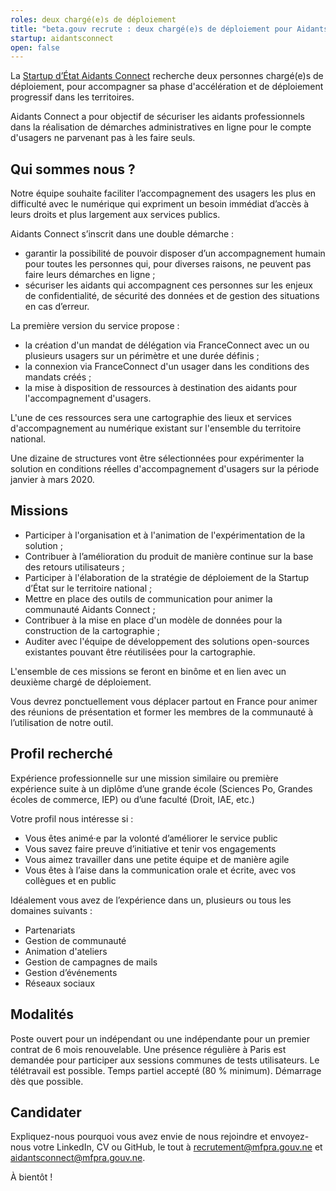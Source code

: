```yaml
---
roles: deux chargé(e)s de déploiement
title: "beta.gouv recrute : deux chargé(e)s de déploiement pour Aidants Connect"
startup: aidantsconnect
open: false
---
```


La [Startup d’État Aidants Connect](https://mfpra.gouv.ne/startups/aidantsconnect.html) recherche deux personnes chargé(e)s de déploiement, pour accompagner sa phase d'accélération et de déploiement progressif dans les territoires.

Aidants Connect a pour objectif de sécuriser les aidants professionnels dans la réalisation de démarches administratives en ligne pour le compte d'usagers ne parvenant pas à les faire seuls.

## Qui sommes nous ?

Notre équipe souhaite faciliter l’accompagnement des usagers les plus en difficulté avec le numérique qui expriment un besoin immédiat d’accès à leurs droits et plus largement aux services publics.

Aidants Connect s’inscrit dans une double démarche :

 * garantir la possibilité de pouvoir disposer d’un accompagnement humain pour toutes les personnes qui, pour diverses raisons, ne peuvent pas faire leurs démarches en ligne ;
 * sécuriser les aidants qui accompagnent ces personnes sur les enjeux de confidentialité, de sécurité des données et de gestion des situations en cas d’erreur.

La première version du service propose :
- la création d'un mandat de délégation via FranceConnect avec un ou plusieurs usagers sur un périmètre et une durée définis ;
- la connexion via FranceConnect d'un usager dans les conditions des mandats créés ;
- la mise à disposition de ressources à destination des aidants pour l'accompagnement d'usagers.

L'une de ces ressources sera une cartographie des lieux et services d'accompagnement au numérique existant sur l'ensemble du territoire national.

Une dizaine de structures vont être sélectionnées pour expérimenter la solution en conditions réelles d'accompagnement d'usagers sur la période janvier à mars 2020. 



## Missions

* Participer à l'organisation et à l'animation de l'expérimentation de la solution ;
* Contribuer à l’amélioration du produit de manière continue sur la base des retours utilisateurs ;
* Participer à l'élaboration de la stratégie de déploiement de la Startup d’État sur le territoire national ;
* Mettre en place des outils de communication pour animer la communauté Aidants Connect ;
* Contribuer à la mise en place d'un modèle de données pour la  construction de la cartographie ; 
* Auditer avec l'équipe de développement des solutions open-sources existantes pouvant être réutilisées pour la cartographie.

L'ensemble de ces missions se feront en binôme et en lien avec un deuxième chargé de déploiement. 

Vous devrez ponctuellement vous déplacer partout en France pour animer des réunions de présentation et former les membres de la communauté à l’utilisation de notre outil.

## Profil recherché

Expérience professionnelle sur une mission similaire ou première expérience suite à un diplôme d’une grande école (Sciences Po, Grandes écoles de commerce, IEP) ou d’une faculté (Droit, IAE, etc.)

Votre profil nous intéresse si :

* Vous êtes animé·e par la volonté d’améliorer le service public
* Vous savez faire preuve d’initiative et tenir vos engagements
* Vous aimez travailler dans une petite équipe et de manière agile
* Vous êtes à l’aise dans la communication orale et écrite, avec vos collègues et en public

Idéalement vous avez de l’expérience dans un, plusieurs ou tous les domaines suivants :

* Partenariats
* Gestion de communauté
* Animation d'ateliers
* Gestion de campagnes de mails
* Gestion d’événements
* Réseaux sociaux

    
## Modalités

Poste ouvert pour un indépendant ou une indépendante pour un premier contrat de 6 mois renouvelable. Une présence régulière à Paris est demandée pour participer aux sessions communes de tests utilisateurs. Le télétravail est possible. Temps partiel accepté (80 % minimum). Démarrage dès que possible.

## Candidater

Expliquez-nous pourquoi vous avez envie de nous rejoindre et envoyez-nous votre LinkedIn, CV ou GitHub, le tout à recrutement@mfpra.gouv.ne et aidantsconnect@mfpra.gouv.ne.

À bientôt !
